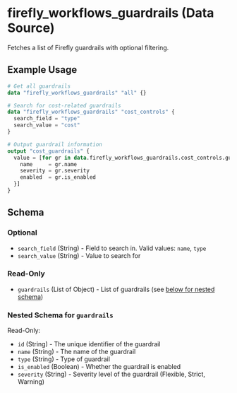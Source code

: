 # firefly_workflows_guardrails (Data Source)

Fetches a list of Firefly guardrails with optional filtering.

## Example Usage

```terraform
# Get all guardrails
data "firefly_workflows_guardrails" "all" {}

# Search for cost-related guardrails
data "firefly_workflows_guardrails" "cost_controls" {
  search_field = "type"
  search_value = "cost"
}

# Output guardrail information
output "cost_guardrails" {
  value = [for gr in data.firefly_workflows_guardrails.cost_controls.guardrails : {
    name     = gr.name
    severity = gr.severity
    enabled  = gr.is_enabled
  }]
}
```

## Schema

### Optional

- `search_field` (String) - Field to search in. Valid values: `name`, `type`
- `search_value` (String) - Value to search for

### Read-Only

- `guardrails` (List of Object) - List of guardrails (see [below for nested schema](#nestedatt--guardrails))

<a id="nestedatt--guardrails"></a>
### Nested Schema for `guardrails`

Read-Only:

- `id` (String) - The unique identifier of the guardrail
- `name` (String) - The name of the guardrail
- `type` (String) - Type of guardrail
- `is_enabled` (Boolean) - Whether the guardrail is enabled
- `severity` (String) - Severity level of the guardrail (Flexible, Strict, Warning)